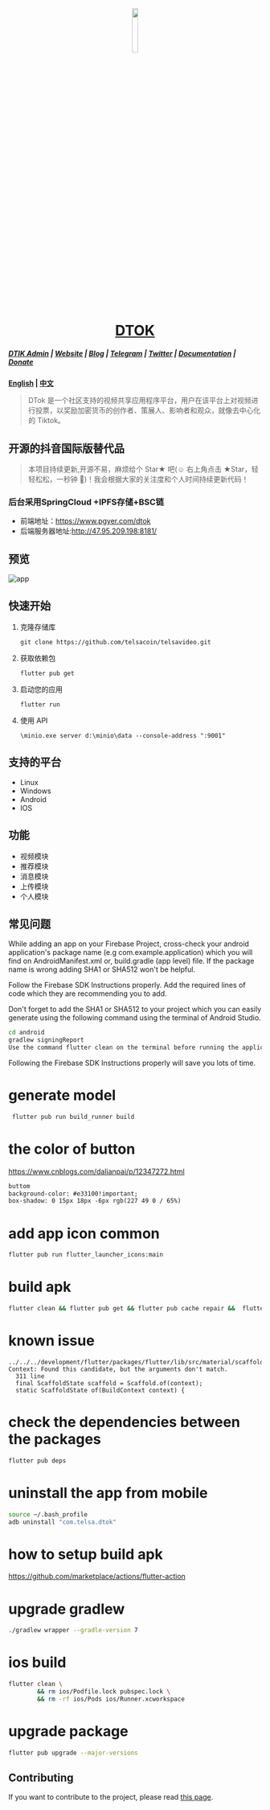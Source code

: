 <div align="center">
    <img src=".\assets\dtok_1.png" style="width:15%;"/>
    <br/>
    <h1><a href="https://telsacoin.io/" target="_blank" stype="color: var(--color-accent-fg);text-decoration: none;">DTOK</a></h1>
</div>

##### [DTIK Admin](https://github.com/telsacoin/admin) | [Website](https://telsacoin.io/) | [Blog](https://telsacoin.io//blog) | [Telegram](https://t.me/tslacoingoup) | [Twitter](https://twitter.com/tlsacoin) | [Documentation](https://docs.telsacoin.io/) | [Donate](https://liberapay.com/telsacoin/donate)
**[English](readme.md) | [中文](readme_cn.md)**

> DTok 是一个社区支持的视频共享应用程序平台，用户在该平台上对视频进行投票，以奖励加密货币的创作者、策展人、影响者和观众，就像去中心化的 Tiktok。


## 开源的抖音国际版替代品 
> 本项目持续更新,开源不易，麻烦给个 Star★ 吧(☺️ 右上角点击 ★Star，轻轻松松，一秒钟 🤣)！我会根据大家的关注度和个人时间持续更新代码！

### 后台采用SpringCloud +IPFS存储+BSC链
- 前端地址：https://www.pgyer.com/dtok
- 后端服务器地址:http://47.95.209.198:8181/

## 预览
![app](assets/app.gif)

## 快速开始
1. 克隆存储库
   ```
   git clone https://github.com/telsacoin/telsavideo.git
   ```
2. 获取依赖包
   ```
   flutter pub get
   ```
3. 启动您的应用
   ```
   flutter run 
   ```
4. 使用 API
   ```
   \minio.exe server d:\minio\data --console-address ":9001"
   ```


## 支持的平台
- Linux
- Windows
- Android
- IOS

## 功能
- 视频模块
- 推荐模块
- 消息模块
- 上传模块
- 个人模块



## 常见问题

While adding an app on your Firebase Project, cross-check your android application's package name (e.g com.example.application) which you will find on AndroidManifest.xml or, build.gradle (app level) file. If the package name is wrong adding SHA1 or SHA512 won't be helpful.

Follow the Firebase SDK Instructions properly. Add the required lines of code which they are recommending you to add.

Don't forget to add the SHA1 or SHA512 to your project which you can easily generate using the following command using the terminal of Android Studio.
```bash
cd android 
gradlew signingReport
Use the command flutter clean on the terminal before running the application.
```

Following the Firebase SDK Instructions properly will save you lots of time.

# generate model
```bash
 flutter pub run build_runner build
```

# the color of button
https://www.cnblogs.com/dalianpai/p/12347272.html
```html
buttom
background-color: #e33100!important;
box-shadow: 0 15px 18px -6px rgb(227 49 0 / 65%)
```


# add app icon  common
```bash
flutter pub run flutter_launcher_icons:main
```

# build apk
```bash
flutter clean && flutter pub get && flutter pub cache repair &&  flutter build apk --target-platform android-arm,android-arm64,android-x64 --split-per-abi --no-shrink
```


# known issue
```
../../../development/flutter/packages/flutter/lib/src/material/scaffold.dart:1963:24: Context: Found this candidate, but the arguments don't match.
  311 line
  final ScaffoldState scaffold = Scaffold.of(context);
  static ScaffoldState of(BuildContext context) {
```

# check the dependencies between the packages
```bash
flutter pub deps
```

# uninstall the app from mobile
```bash
source ~/.bash_profile
adb uninstall "com.telsa.dtok"
```

# how to setup build apk
https://github.com/marketplace/actions/flutter-action

# upgrade gradlew
```bash
./gradlew wrapper --gradle-version 7
```

# ios build
```bash
flutter clean \
        && rm ios/Podfile.lock pubspec.lock \
        && rm -rf ios/Pods ios/Runner.xcworkspace
```

# upgrade package
```bash
flutter pub upgrade --major-versions
```



## Contributing

If you want to contribute to the project, please read [this page](https://github.com/TelsaCoin/TelsaVideo/wiki/contribute).
